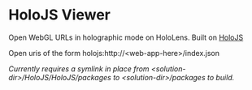 # HoloJS Viewer

Open WebGL URLs in holographic mode on HoloLens. Built on [HoloJS](https://github.com/Microsoft/HoloJS)

Open uris of the form holojs:http://\<web-app-here\>/index.json

*Currently requires a symlink in place from \<solution-dir\>/HoloJS/HoloJS/packages to \<solution-dir\>/packages to build.*